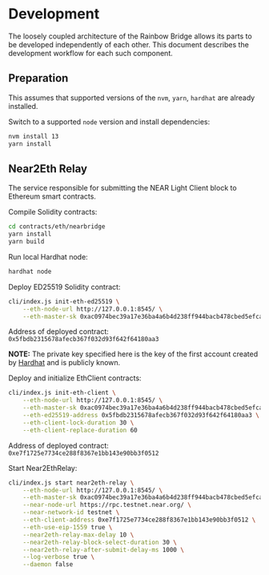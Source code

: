 # Development

The loosely coupled architecture of the Rainbow Bridge allows its parts to be developed independently of each other.
This document describes the development workflow for each such component.

## Preparation

This assumes that supported versions of the `nvm`, `yarn`, `hardhat` are already installed.

Switch to a supported `node` version and install dependencies:
```bash
nvm install 13
yarn install
```
## Near2Eth Relay

The service responsible for submitting the NEAR Light Client block  to Ethereum smart contracts.

Compile Solidity contracts:
```bash
cd contracts/eth/nearbridge
yarn install
yarn build
```

Run local Hardhat node:
```bash
hardhat node
```

Deploy ED25519 Solidity contract:
```bash
cli/index.js init-eth-ed25519 \
    --eth-node-url http://127.0.0.1:8545/ \
    --eth-master-sk 0xac0974bec39a17e36ba4a6b4d238ff944bacb478cbed5efcae784d7bf4f2ff80
```
Address of deployed contract: `0x5fbdb2315678afecb367f032d93f642f64180aa3`

**NOTE:** The private key specified here is the key of the first account created by [Hardhat](https://hardhat.org/hardhat-network/#running-stand-alone-in-order-to-support-wallets-and-other-software) and is publicly known.

Deploy and initialize EthClient contracts:
```bash
cli/index.js init-eth-client \
    --eth-node-url http://127.0.0.1:8545/ \
    --eth-master-sk 0xac0974bec39a17e36ba4a6b4d238ff944bacb478cbed5efcae784d7bf4f2ff80 \
    --eth-ed25519-address 0x5fbdb2315678afecb367f032d93f642f64180aa3 \
    --eth-client-lock-duration 30 \
    --eth-client-replace-duration 60
```
Address of deployed contract: `0xe7f1725e7734ce288f8367e1bb143e90bb3f0512`

Start Near2EthRelay:
```bash
cli/index.js start near2eth-relay \
    --eth-node-url http://127.0.0.1:8545/ \
    --eth-master-sk 0xac0974bec39a17e36ba4a6b4d238ff944bacb478cbed5efcae784d7bf4f2ff80 \
    --near-node-url https://rpc.testnet.near.org/ \
    --near-network-id testnet \
    --eth-client-address 0xe7f1725e7734ce288f8367e1bb143e90bb3f0512 \
    --eth-use-eip-1559 true \
    --near2eth-relay-max-delay 10 \
    --near2eth-relay-block-select-duration 30 \
    --near2eth-relay-after-submit-delay-ms 1000 \
    --log-verbose true \
    --daemon false
```
